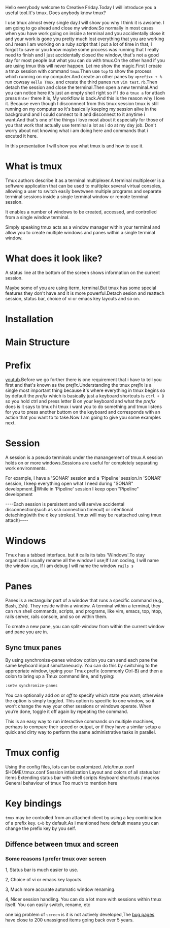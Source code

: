 Hello everybody welcome to Creative Friday.Today I will introduce you a useful tool.It's tmux. Does anybody know tmux?

I use tmux almost every single day.I will show you why I think it is awsome.
I am going to go ahead and close my window.So normally in most cases when you have work going on inside a terminal and you accidentally close it and your work is gone you pretty much lost everything that you are working on.I mean I am working on a ruby script that I put a lot of time in that, I forgot to save or you know maybe some process was running that I really need to finish and I just accidentally closed the window, that's not a good day for most people but what you can do with tmux.On the other hand if you are using tmux this will never happen.
Let me show the magic.First I create a tmux session with command `tmux`.Then use `top` to show the process which running on my computer.And create an other panes by `<prefix> + %` run cowsay `Hello Tmux`, and create the third panes run `vim test.rb`.Then detach the session and close the terminal.Then open a new terminal.And you can notice here it's just an empty shell right so if I do a `tmux a` for attach press `Enter` there it is, My workflow is back.And this is the reason why I love it. Because even though I disconnnect from this tmux session tmux is still running on my computer so it's basically keeping my session alive in the background and I could connect to it and disconnect to it anytime i want.And that's one of the things i love most about it especially for those of you that work that actually use terminal a lot as i do at my day job.
Don't worry about not knowing what i am doing here and commands that i excuted it here.

In this presentation I will show you what tmux is and how to use it.

# What is tmux

Tmux authors describe it as a terminal multiplexer.A terminal multiplexer is a software application that can be used to multiplex several virtual consoles, allowing a user to switch easily bewtween multiple programs and separate terminal sessions inside a single terminal window or remote terminal session.

It enables a number of windows to be created, accessed, and controlled from a single window terminal.

Simply speaking tmux acts as a window manager within your terminal and allow you to create multiple windows and panes within a single terminal window.

# What does it look like?

A status line at the bottom of the screen shows information on the current session.

Maybe some of you are using iterm, terminal.But tmux has some special features they don't have and it is more powerful.Detach sesion and reattech session, status bar, choice of vi or emacs key layouts and so on.


# Installation

# Main Structure

# Prefix

[youtub](https://youtu.be/FEfuXRTqINg?t=21s).Before we go forther there is one requirement that i have to tell you first and that's known as the *prefix*.Understanding the tmux *prefix* is a single most important thing because it's where everything in tmux begins so by default the *prefix* which is basically just a keyboard shortcuts is `ctrl + B` so you hold ctrl and press letter B on your keyboard and what the *prefix* does is it says to tmux hi tmux i want you to do something and tmux listens for you to press another buttom on the keyboard and corresponds with an action that you want to to take.Now I am going to give you some examples next.

# Session
A session is a pseudo terminals under the manangement of tmux.A session holds on or more windows.Sessions are useful for completely separating work environments.

For example, I have a 'SONAR' session and a 'Pipeline' session.In 'SONAR' session, I keep everything open what I need during "SONAR" development.While in 'Pipeline' session I keep open "Pipeline" development

----Each session is persistent and will servive accidental disconnection(such as ssh connection timeout) or intentional detaching(with the <prefix> d key strokes).`tmux will may be reattached using tmux attach)----

# Windows
Tmux has a tabbed interface. but it calls its tabs 'Windows'.To stay organized.I usually rename all the window I use;If I am coding, I will name the window `vim`, If i am debug I will name the window `rails s`

# Panes

Panes is a rectangular part of a window that runs a specific command (e.g., Bash, Zsh). They reside within a window. A terminal within a terminal, they can run shell commands, scripts, and programs, like vim, emacs, top, htop, rails server, rails console, and so on within them.

To create a new pane, you can split-window from within the current window and pane you are in.

## Sync tmux panes

By using synchronize-panes window option you can send each pane the same keyboard input simultaneously.
You can do this by switching to the appropriate window, typing your Tmux prefix (commonly Ctrl-B) and then a colon to bring up a Tmux command line, and typing:
```sh
:setw synchronize-panes
```

You can optionally add *on* or *off* to specify which state you want; otherwise the option is simply toggled. This option is specific to one window, so it won’t change the way your other sessions or windows operate. When you’re done, toggle it off again by repeating the command.

This is an easy way to run interactive commands on multiple machines, perhaps to compare their speed or output, or if they have a similar setup a quick and dirty way to perform the same administrative tasks in parallel.

# Tmux config
Using the config files, lots can be customized. /etc/tmux.conf $HOME/.tmux.conf Session intialization Layout and colors of all status bar items Extending status bar with shell scripts Keyboard shortcuts / macros General behaviour of tmux Too much to mention here

# Key bindings

`tmux` may be controlled from an attached client by using a key combination of a prefix key. `C+b` by default.As i mentioned here default means you can change the prefix key by you self.

## Diffence between tmux and screen

### Some reasons I prefer tmux over screen

1, Status bar is much easier to use.

2, Choice of vi or emacs key layouts.

3, Much more accurate automatic window renaming.

4, Nicer session handling. You can do a lot more with sessions within tmux itself. You can easily switch, rename, etc

one big problem of `screen` is it is not actively developed,The [bug pages](https://savannah.gnu.org/bugs/?group=screen&func=browse&set=open&msort=0&advsrch=0&morder=bug_id%3C&offset=0#results) have close to 200 unassigned items going back over 5 years.
